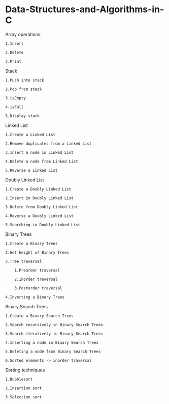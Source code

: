 # Data-Structures-and-Algorithms-in-C

Array operations:

    1.Insert
    
    2.Delete
    
    3.Print
  
Stack

    1.Push into stack

    2.Pop from stack

    3.isEmpty

    4.isFull

    5.Display stack
  
Linked List

    1.Create a Linked List
    
    2.Remove duplicates from a Linked List
    
    3.Insert a node in Linked List
    
    4.Delete a node from Linked List
    
    5.Reverse a Linked List
  
Doubly Linked List

    1.Create a Doubly Linked List

    2.Insert in Doubly Linked List

    3.Delete from Doubly Linked List

    4.Reverse a Doubly Linked List

    5.Searching in Doubly Linked List
  
Binary Trees

    1.Create a Binary Trees
    
    2.Get height of Binary Trees
    
    3.Tree traversal 
    
        1.Preorder traversal
        
        2.Inorder traversal
        
        3.Postorder traversal
      
    4.Inverting a Binary Trees
  
Binary Search Trees

    1.Create a Binary Search Trees
    
    2.Search recursively in Binary Search Trees
    
    3.Search iteratively in Binary Search Trees
    
    4.Inserting a node in Binary Search Trees
    
    5.Deleting a node from Binary Search Trees
    
    6.Sorted elements -> inorder traversal
  
Sorting techniques

    1.Bubblesort
    
    2.Insertion sort
    
    3.Selection sort

  
  

